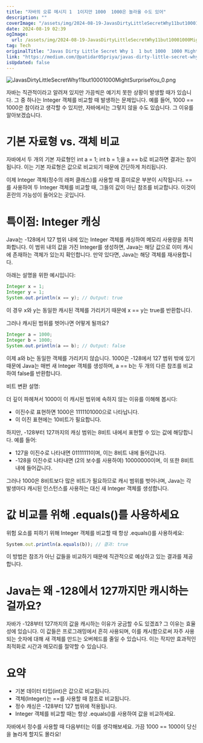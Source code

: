 ```yaml
---
title: "자바의 오류 메시지 1  1이지만 1000  1000은 놀라울 수도 있어"
description: ""
coverImage: "/assets/img/2024-08-19-JavasDirtyLittleSecretWhy11but10001000MightSurpriseYou_0.png"
date: 2024-08-19 02:39
ogImage: 
  url: /assets/img/2024-08-19-JavasDirtyLittleSecretWhy11but10001000MightSurpriseYou_0.png
tag: Tech
originalTitle: "Javas Dirty Little Secret Why 1  1 but 1000  1000 Might Surprise You"
link: "https://medium.com/@patidar05priya/javas-dirty-little-secret-why-1-1-but-1000-1000-might-surprise-you-1e44acfe2c6a"
isUpdated: false
---
```




![JavasDirtyLittleSecretWhy11but10001000MightSurpriseYou_0.png](/assets/img/2024-08-19-JavasDirtyLittleSecretWhy11but10001000MightSurpriseYou_0.png)

자바는 직관적이라고 알려져 있지만 가끔씩은 예기치 못한 상황이 발생할 때가 있습니다. 그 중 하나는 Integer 객체를 비교할 때 발생하는 문제입니다. 예를 들어, 1000 == 1000은 참이라고 생각할 수 있지만, 자바에서는 그렇지 않을 수도 있습니다. 그 이유를 알아보겠습니다.

# 기본 자료형 vs. 객체 비교

자바에서 두 개의 기본 자료형인 int a = 1; int b = 1;을 a == b로 비교하면 결과는 참이 됩니다. 이는 기본 자료형은 값으로 비교되기 때문에 간단하게 처리됩니다.

<!-- cozy-coder - 수평 -->
<ins class="adsbygoogle"
     style="display:block"
     data-ad-client="ca-pub-4877378276818686"
     data-ad-slot="1107185301"
     data-ad-format="auto"
     data-full-width-responsive="true"></ins>
<script>
     (adsbygoogle = window.adsbygoogle || []).push({});
</script>

이제 Integer 객체(정수의 래퍼 클래스)를 사용할 때 흥미로운 부분이 시작됩니다. ==를 사용하여 두 Integer 객체를 비교할 때, 그들의 값이 아닌 참조를 비교합니다. 이것이 혼란의 가능성이 들어오는 곳입니다.

# 특이점: Integer 캐싱

Java는 -128에서 127 범위 내에 있는 Integer 객체를 캐싱하여 메모리 사용량을 최적화합니다. 이 범위 내의 값을 가진 Integer를 생성하면, Java는 해당 값으로 이미 캐시에 존재하는 객체가 있는지 확인합니다. 만약 있다면, Java는 해당 객체를 재사용합니다.

아래는 설명을 위한 예시입니다:

<!-- cozy-coder - 수평 -->
<ins class="adsbygoogle"
     style="display:block"
     data-ad-client="ca-pub-4877378276818686"
     data-ad-slot="1107185301"
     data-ad-format="auto"
     data-full-width-responsive="true"></ins>
<script>
     (adsbygoogle = window.adsbygoogle || []).push({});
</script>

```java
Integer x = 1;
Integer y = 1;
System.out.println(x == y); // Output: true
```

이 경우 x와 y는 동일한 캐시된 객체를 가리키기 때문에 x == y는 true를 반환합니다.

그러나 캐시된 범위를 벗어나면 어떻게 될까요?

```java
Integer a = 1000;
Integer b = 1000;
System.out.println(a == b); // Output: false
```

<!-- cozy-coder - 수평 -->
<ins class="adsbygoogle"
     style="display:block"
     data-ad-client="ca-pub-4877378276818686"
     data-ad-slot="1107185301"
     data-ad-format="auto"
     data-full-width-responsive="true"></ins>
<script>
     (adsbygoogle = window.adsbygoogle || []).push({});
</script>

이제 a와 b는 동일한 객체를 가리키지 않습니다. 1000은 -128에서 127 범위 밖에 있기 때문에 Java는 매번 새 Integer 객체를 생성하며, a == b는 두 개의 다른 참조를 비교하여 false를 반환합니다.

비트 변환 설명:

더 깊이 파헤쳐서 1000이 이 캐시된 범위에 속하지 않는 이유를 이해해 봅시다:

- 이진수로 표현하면 1000은 1111101000으로 나타납니다.
- 이 이진 표현에는 10비트가 필요합니다.

<!-- cozy-coder - 수평 -->
<ins class="adsbygoogle"
     style="display:block"
     data-ad-client="ca-pub-4877378276818686"
     data-ad-slot="1107185301"
     data-ad-format="auto"
     data-full-width-responsive="true"></ins>
<script>
     (adsbygoogle = window.adsbygoogle || []).push({});
</script>

하지만, -128부터 127까지의 캐싱 범위는 8비트 내에서 표현할 수 있는 값에 해당합니다. 예를 들어:

- 127을 이진수로 나타내면 01111111이며, 이는 8비트 내에 들어갑니다.
- -128을 이진수로 나타내면 (2의 보수를 사용하여) 10000000이며, 이 또한 8비트 내에 들어갑니다.

그러나 1000은 8비트보다 많은 비트가 필요하므로 캐시 범위를 벗어나며, Java는 각 발생마다 캐시된 인스턴스를 사용하는 대신 새 Integer 객체를 생성합니다.

# 값 비교를 위해 .equals()를 사용하세요

<!-- cozy-coder - 수평 -->
<ins class="adsbygoogle"
     style="display:block"
     data-ad-client="ca-pub-4877378276818686"
     data-ad-slot="1107185301"
     data-ad-format="auto"
     data-full-width-responsive="true"></ins>
<script>
     (adsbygoogle = window.adsbygoogle || []).push({});
</script>

위험 요소를 피하기 위해 Integer 객체를 비교할 때 항상 .equals()를 사용하세요:

```js
System.out.println(a.equals(b)); // 결과: true
```

이 방법은 참조가 아닌 값들을 비교하기 때문에 직관적으로 예상하고 있는 결과를 제공합니다.

# Java는 왜 -128에서 127까지만 캐시하는 걸까요?

<!-- cozy-coder - 수평 -->
<ins class="adsbygoogle"
     style="display:block"
     data-ad-client="ca-pub-4877378276818686"
     data-ad-slot="1107185301"
     data-ad-format="auto"
     data-full-width-responsive="true"></ins>
<script>
     (adsbygoogle = window.adsbygoogle || []).push({});
</script>

자바가 -128부터 127까지의 값을 캐시하는 이유가 궁금할 수도 있겠죠? 그 이유는 효율성에 있습니다. 이 값들은 프로그래밍에서 흔히 사용되며, 이를 캐시함으로써 자주 사용되는 숫자에 대해 새 객체를 만드는 오버헤드를 줄일 수 있습니다. 이는 작지만 효과적인 최적화로 시간과 메모리를 절약할 수 있습니다.

# 요약

- 기본 데이터 타입(int)은 값으로 비교됩니다.
- 객체(Integer)는 ==를 사용할 때 참조로 비교됩니다.
- 정수 캐싱은 -128부터 127 범위에 적용됩니다.
- Integer 객체를 비교할 때는 항상 .equals()를 사용하여 값을 비교하세요.

자바에서 정수를 사용할 때 다음부터는 이를 생각해보세요. 가끔 1000 == 1000이 당신을 놀라게 할지도 몰라요!